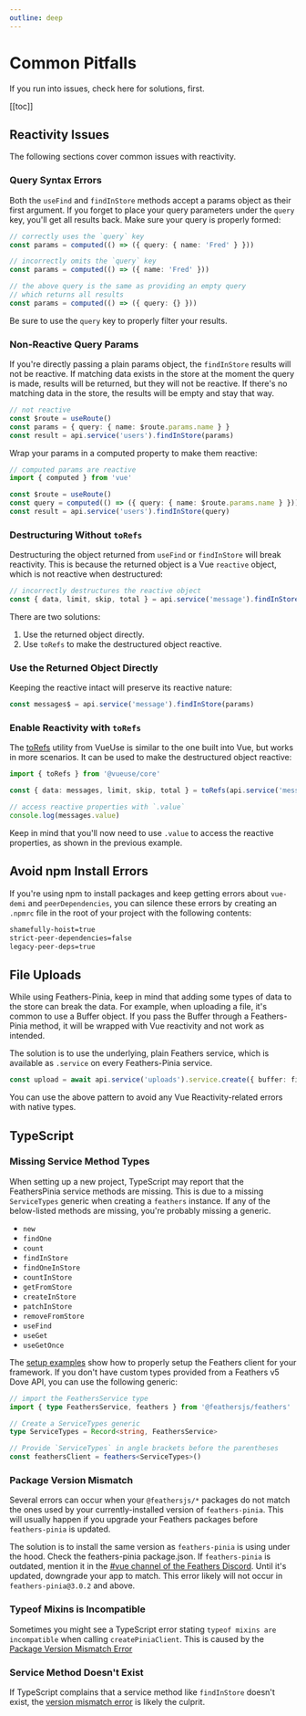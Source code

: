 ```yaml
---
outline: deep
---
```


<script setup>
import Badge from '../components/Badge.vue'
import BlockQuote from '../components/BlockQuote.vue'
</script>

# Common Pitfalls

If you run into issues, check here for solutions, first.

[[toc]]

## Reactivity Issues

The following sections cover common issues with reactivity.

### Query Syntax Errors

Both the `useFind` and `findInStore` methods accept a params object as their first argument. If you forget to place your
query parameters under the `query` key, you'll get all results back.  Make sure your query is properly formed:

```ts
// correctly uses the `query` key
const params = computed(() => ({ query: { name: 'Fred' } }))
```

```ts
// incorrectly omits the `query` key
const params = computed(() => ({ name: 'Fred' }))

// the above query is the same as providing an empty query
// which returns all results
const params = computed(() => ({ query: {} }))
```

Be sure to use the `query` key to properly filter your results.

### Non-Reactive Query Params

If you're directly passing a plain params object, the `findInStore` results will not be reactive. If matching data
exists in the store at the moment the query is made, results will be returned, but they will not be reactive. If there's
no matching data in the store, the results will be empty and stay that way.

```ts
// not reactive
const $route = useRoute()
const params = { query: { name: $route.params.name } }
const result = api.service('users').findInStore(params)
```

Wrap your params in a computed property to make them reactive:

```ts
// computed params are reactive
import { computed } from 'vue'

const $route = useRoute()
const query = computed(() => ({ query: { name: $route.params.name } }))
const result = api.service('users').findInStore(query)
```

### Destructuring Without `toRefs`

Destructuring the object returned from `useFind` or `findInStore` will break reactivity. This is because the returned
object is a Vue `reactive` object, which is not reactive when destructured:

```ts
// incorrectly destructures the reactive object
const { data, limit, skip, total } = api.service('message').findInStore()
```

There are two solutions:

1. Use the returned object directly.
2. Use `toRefs` to make the destructured object reactive.

### Use the Returned Object Directly

Keeping the reactive intact will preserve its reactive nature:

```ts
const messages$ = api.service('message').findInStore(params)
```

### Enable Reactivity with `toRefs`

The [toRefs](https://vueuse.org/shared/toRefs/#torefs) utility from VueUse is similar to the one built into Vue, but
works in more scenarios. It can be used to make the destructured object reactive:

```ts
import { toRefs } from '@vueuse/core'

const { data: messages, limit, skip, total } = toRefs(api.service('message').findInStore())

// access reactive properties with `.value`
console.log(messages.value)
```

Keep in mind that you'll now need to use `.value` to access the reactive properties, as shown in the previous example.

## Avoid npm Install Errors

If you're using npm to install packages and keep getting errors about `vue-demi` and `peerDependencies`, you can silence
these errors by creating an `.npmrc` file in the root of your project with the following contents:

```txt
shamefully-hoist=true
strict-peer-dependencies=false
legacy-peer-deps=true
```

## File Uploads

While using Feathers-Pinia, keep in mind that adding some types of data to the store can break the data. For example,
when uploading a file, it's common to use a Buffer object. If you pass the Buffer through a Feathers-Pinia method, it
will be wrapped with Vue reactivity and not work as intended.

The solution is to use the underlying, plain Feathers service, which is available as `.service` on every Feathers-Pinia
service.

```ts
const upload = await api.service('uploads').service.create({ buffer: file })
```

You can use the above pattern to avoid any Vue Reactivity-related errors with native types.

## TypeScript

### Missing Service Method Types

When setting up a new project, TypeScript may report that the FeathersPinia service methods are missing. This is due to a missing `ServiceTypes` generic when creating a `feathers` instance. If any of the below-listed methods are missing, you're probably missing a generic.

- `new`
- `findOne`
- `count`
- `findInStore`
- `findOneInStore`
- `countInStore`
- `getFromStore`
- `createInStore`
- `patchInStore`
- `removeFromStore`
- `useFind`
- `useGet`
- `useGetOnce`

The [setup examples](/setup/) show how to properly setup the Feathers client for your framework. If you don't have custom types provided from a Feathers v5 Dove API, you can use the following generic:

```ts
// import the FeathersService type
import { type FeathersService, feathers } from '@feathersjs/feathers'

// Create a ServiceTypes generic
type ServiceTypes = Record<string, FeathersService>

// Provide `ServiceTypes` in angle brackets before the parentheses
const feathersClient = feathers<ServiceTypes>()
```

### Package Version Mismatch

Several errors can occur when your `@feathersjs/*` packages do not match the ones used by your currently-installed
version of `feathers-pinia`. This will usually happen if you upgrade your Feathers packages before `feathers-pinia` is
updated.

The solution is to install the same version as `feathers-pinia` is using under the hood. Check the feathers-pinia
package.json.  If `feathers-pinia` is outdated, mention it in the [#vue channel of the Feathers Discord](https://discord.com/invite/qa8kez8QBx).
Until it's updated, downgrade your app to match. This error likely will not occur in `feathers-pinia@3.0.2` and above.

### Typeof Mixins is Incompatible

Sometimes you might see a TypeScript error stating `typeof mixins are incompatible` when calling `createPiniaClient`.
This is caused by the [Package Version Mismatch Error](#package-version-mismatch)

### Service Method Doesn't Exist

If TypeScript complains that a service method like `findInStore` doesn't exist, the [version mismatch error](#package-version-mismatch)
is likely the culprit.
